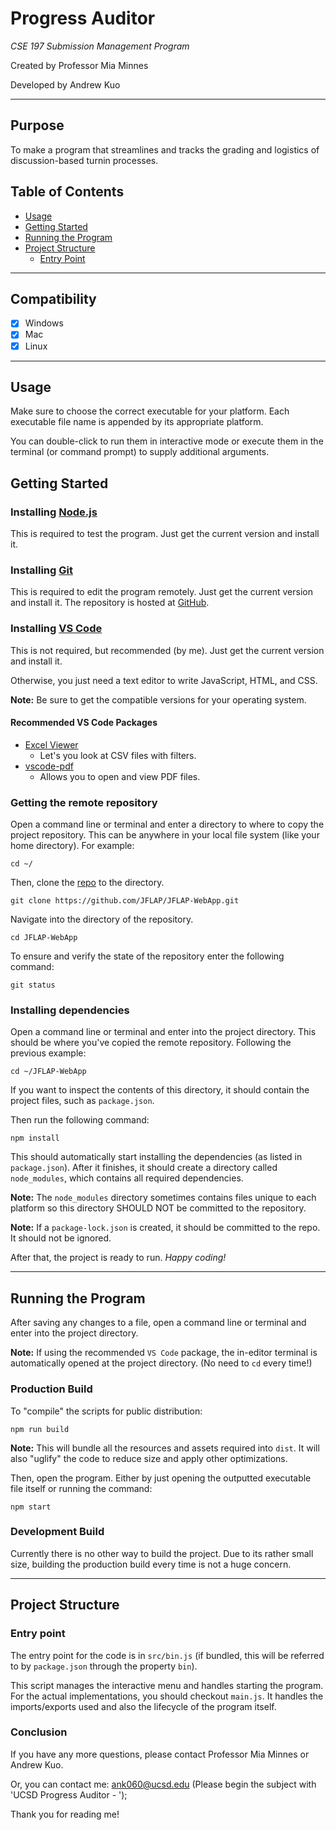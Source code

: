# Progress Auditor
*CSE 197 Submission Management Program*

Created by Professor Mia Minnes

Developed by Andrew Kuo

---

## Purpose
To make a program that streamlines and tracks the grading and logistics of discussion-based turnin processes.

## Table of Contents
* [Usage](#usage)
* [Getting Started](#setting-up-the-workspace)
* [Running the Program](#running-the-program)
* [Project Structure](#project-structure)
  * [Entry Point](#entry-point)

---

## Compatibility
- [x] Windows
- [x] Mac
- [x] Linux

---

## Usage
Make sure to choose the correct executable for your platform. Each executable file name is appended by its appropriate platform.

You can double-click to run them in interactive mode or execute them in the terminal (or command prompt) to supply additional arguments.

## Getting Started

### Installing [Node.js](https://nodejs.org/en/)
This is required to test the program. Just get the current version and install it.

### Installing [Git](https://git-scm.com/)
This is required to edit the program remotely. Just get the current version and install it. The repository is hosted at [GitHub](https://github.com/andykuo1/flapjs).

### Installing [VS Code](https://code.visualstudio.com/)
This is not required, but recommended (by me). Just get the current version and install it.

Otherwise, you just need a text editor to write JavaScript, HTML, and CSS.

**Note:** Be sure to get the compatible versions for your operating system.

#### Recommended VS Code Packages
* [Excel Viewer](https://marketplace.visualstudio.com/items?itemName=GrapeCity.gc-excelviewer)
  * Let's you look at CSV files with filters.
* [vscode-pdf](https://marketplace.visualstudio.com/items?itemName=tomoki1207.pdf)
  * Allows you to open and view PDF files.

### Getting the remote repository
Open a command line or terminal and enter a directory to where to copy the project repository. This can be anywhere in your local file system (like your home directory). For example:

```
cd ~/
```

Then, clone the [repo](https://github.com/JFLAP/JFLAP-WebApp.git) to the directory.

```
git clone https://github.com/JFLAP/JFLAP-WebApp.git
```

Navigate into the directory of the repository.

```
cd JFLAP-WebApp
```

To ensure and verify the state of the repository enter the following command:

```
git status
```

### Installing dependencies
Open a command line or terminal and enter into the project directory. This should be where you've copied the remote repository. Following the previous example:

```
cd ~/JFLAP-WebApp
```

If you want to inspect the contents of this directory, it should contain the project files, such as `package.json`.

Then run the following command:

```
npm install
```

This should automatically start installing the dependencies (as listed in `package.json`). After it finishes, it should create a directory called `node_modules`, which contains all required dependencies.

**Note:** The `node_modules` directory sometimes contains files unique to each platform so this directory SHOULD NOT be committed to the repository.

**Note:** If a `package-lock.json` is created, it should be committed to the repo. It should not be ignored.

After that, the project is ready to run. _Happy coding!_

---

## Running the Program
After saving any changes to a file, open a command line or terminal and enter into the project directory.

**Note:** If using the recommended `VS Code` package, the in-editor terminal is automatically opened at the project directory. (No need to `cd` every time!)

### Production Build
To "compile" the scripts for public distribution:

```
npm run build
```

**Note:** This will bundle all the resources and assets required into `dist`. It will also "uglify" the code to reduce size and apply other optimizations.

Then, open the program. Either by just opening the outputted executable file itself or running the command:

```
npm start
```

### Development Build
Currently there is no other way to build the project. Due to its rather small size, building the production build every time is not a huge concern.

---

## Project Structure

### Entry point
The entry point for the code is in `src/bin.js` (if bundled, this will be referred to by `package.json` through the property `bin`).

This script manages the interactive menu and handles starting the program. For the actual implementations, you should checkout `main.js`. It handles the imports/exports used and also the lifecycle of the program itself.

### Conclusion

If you have any more questions, please contact Professor Mia Minnes or Andrew Kuo.

Or, you can contact me:
ank060@ucsd.edu
(Please begin the subject with 'UCSD Progress Auditor - ');

Thank you for reading me!